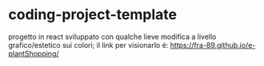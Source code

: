# coding-project-template

progetto in react sviluppato con qualche lieve modifica a livello grafico/estetico sui colori; il link per visionarlo é: https://fra-89.github.io/e-plantShopping/
